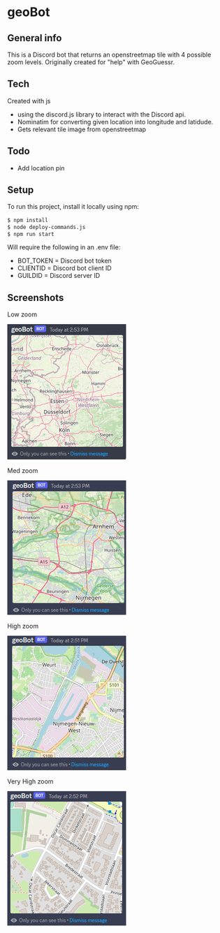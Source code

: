 # geoBot

## General info
This is a Discord bot that returns an openstreetmap tile with 4 possible zoom levels. Originally created for "help" with GeoGuessr.

## Tech
Created with js
* using the discord.js library to interact with the Discord api.
* Nominatim for converting given location into longitude and latidude.
* Gets relevant tile image from openstreetmap

## Todo
* Add location pin

## Setup
To run this project, install it locally using npm:

```
$ npm install
$ node deploy-commands.js
$ npm run start
```

Will require the following in an .env file:
* BOT_TOKEN = Discord bot token
* CLIENTID = Discord bot client ID
* GUILDID = Discord server ID

## Screenshots
Low zoom

![Low](/Screenshots/low.png?raw=true)

Med zoom

![Med](/Screenshots/med.png?raw=true)

High zoom

![High](/Screenshots/high.png?raw=true)

Very High zoom

![VHigh](/Screenshots/vhigh.png?raw=true)